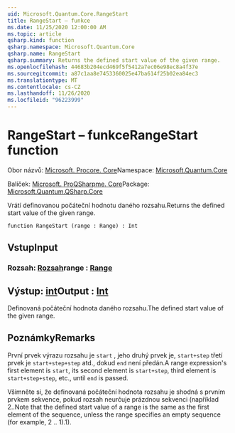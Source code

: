 ```yaml
---
uid: Microsoft.Quantum.Core.RangeStart
title: RangeStart – funkce
ms.date: 11/25/2020 12:00:00 AM
ms.topic: article
qsharp.kind: function
qsharp.namespace: Microsoft.Quantum.Core
qsharp.name: RangeStart
qsharp.summary: Returns the defined start value of the given range.
ms.openlocfilehash: 44683b204ecd469f5f5412a7ec06e98ec8a4f37e
ms.sourcegitcommit: a87c1aa8e7453360025e47ba614f25b02ea84ec3
ms.translationtype: MT
ms.contentlocale: cs-CZ
ms.lasthandoff: 11/26/2020
ms.locfileid: "96223999"
---
```

# <a name="rangestart-function"></a><span data-ttu-id="14fc1-102">RangeStart – funkce</span><span class="sxs-lookup"><span data-stu-id="14fc1-102">RangeStart function</span></span>

<span data-ttu-id="14fc1-103">Obor názvů: [Microsoft. Procore. Core](xref:Microsoft.Quantum.Core)</span><span class="sxs-lookup"><span data-stu-id="14fc1-103">Namespace: [Microsoft.Quantum.Core](xref:Microsoft.Quantum.Core)</span></span>

<span data-ttu-id="14fc1-104">Balíček: [Microsoft. ProQSharpme. Core](https://nuget.org/packages/Microsoft.Quantum.QSharp.Core)</span><span class="sxs-lookup"><span data-stu-id="14fc1-104">Package: [Microsoft.Quantum.QSharp.Core](https://nuget.org/packages/Microsoft.Quantum.QSharp.Core)</span></span>


<span data-ttu-id="14fc1-105">Vrátí definovanou počáteční hodnotu daného rozsahu.</span><span class="sxs-lookup"><span data-stu-id="14fc1-105">Returns the defined start value of the given range.</span></span>

```qsharp
function RangeStart (range : Range) : Int
```


## <a name="input"></a><span data-ttu-id="14fc1-106">Vstup</span><span class="sxs-lookup"><span data-stu-id="14fc1-106">Input</span></span>

### <a name="range--range"></a><span data-ttu-id="14fc1-107">Rozsah: [Rozsah](xref:microsoft.quantum.lang-ref.range)</span><span class="sxs-lookup"><span data-stu-id="14fc1-107">range : [Range](xref:microsoft.quantum.lang-ref.range)</span></span>





## <a name="output--int"></a><span data-ttu-id="14fc1-108">Výstup: [int](xref:microsoft.quantum.lang-ref.int)</span><span class="sxs-lookup"><span data-stu-id="14fc1-108">Output : [Int](xref:microsoft.quantum.lang-ref.int)</span></span>

<span data-ttu-id="14fc1-109">Definovaná počáteční hodnota daného rozsahu.</span><span class="sxs-lookup"><span data-stu-id="14fc1-109">The defined start value of the given range.</span></span>

## <a name="remarks"></a><span data-ttu-id="14fc1-110">Poznámky</span><span class="sxs-lookup"><span data-stu-id="14fc1-110">Remarks</span></span>

<span data-ttu-id="14fc1-111">První prvek výrazu rozsahu je `start` , jeho druhý prvek je, `start+step` třetí prvek je `start+step+step` atd., dokud `end` není předán.</span><span class="sxs-lookup"><span data-stu-id="14fc1-111">A range expression's first element is `start`, its second element is `start+step`, third element is `start+step+step`, etc., until `end` is passed.</span></span>

<span data-ttu-id="14fc1-112">Všimněte si, že definovaná počáteční hodnota rozsahu je shodná s prvním prvkem sekvence, pokud rozsah neurčuje prázdnou sekvenci (například 2..</span><span class="sxs-lookup"><span data-stu-id="14fc1-112">Note that the defined start value of a range is the same as the first element of the sequence, unless the range specifies an empty sequence (for example, 2 ..</span></span> <span data-ttu-id="14fc1-113">1).</span><span class="sxs-lookup"><span data-stu-id="14fc1-113">1).</span></span>